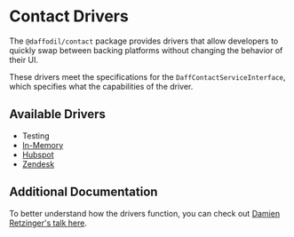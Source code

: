 # Contact Drivers
The `@daffodil/contact` package provides drivers that allow developers to quickly swap between backing platforms without changing the behavior of their UI.

These drivers meet the specifications for the `DaffContactServiceInterface`, which specifies what the capabilities of the driver.

## Available Drivers
* Testing
* [In-Memory](./drivers/in-memory-driver.md)
* [Hubspot](./drivers/hubspot-forms-driver.md)
* [Zendesk](./drivers/zendesk.md)

## Additional Documentation
To better understand how the drivers function, you can check out [Damien Retzinger's talk here](https://youtu.be/5PQF8B5qvqs?t=17381).